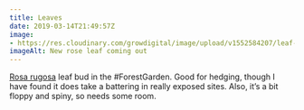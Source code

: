 ```yaml
---
title: Leaves
date: 2019-03-14T21:49:57Z
image: 
- https://res.cloudinary.com/growdigital/image/upload/v1552584207/leaf-96550911.jpg
imageAlt: New rose leaf coming out
---
```


[Rosa rugosa](https://pfaf.org/user/plant.aspx?latinname=Rosa+rugosa) leaf bud in the #ForestGarden. Good for hedging, though I have found it does take a battering in really exposed sites. Also, it’s a bit floppy and spiny, so needs some room.
